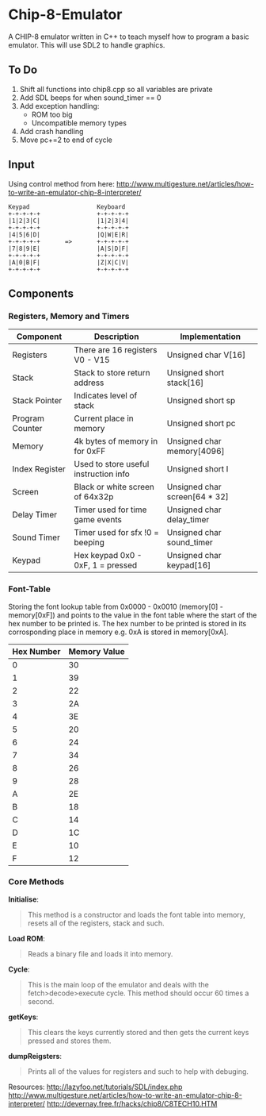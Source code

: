 # Chip-8-Emulator
A CHIP-8 emulator written in C++ to teach myself how to program a basic emulator. This will use SDL2 to handle graphics.

## To Do
1. Shift all functions into chip8.cpp so all variables are private
2. Add SDL beeps for when sound_timer == 0
3. Add exception handling:
    * ROM too big
    * Uncompatible memory types
4. Add crash handling
5. Move pc+=2 to end of cycle

## Input
Using control method from here: http://www.multigesture.net/articles/how-to-write-an-emulator-chip-8-interpreter/
```
Keypad                   Keyboard
+-+-+-+-+                +-+-+-+-+
|1|2|3|C|                |1|2|3|4|
+-+-+-+-+                +-+-+-+-+
|4|5|6|D|                |Q|W|E|R|
+-+-+-+-+       =>       +-+-+-+-+
|7|8|9|E|                |A|S|D|F|
+-+-+-+-+                +-+-+-+-+
|A|0|B|F|                |Z|X|C|V|
+-+-+-+-+                +-+-+-+-+
```
## Components
### Registers, Memory and Timers
|Component|Description|Implementation|
|---------|-----------|--------------|
|Registers|There are 16 registers V0 - V15|Unsigned char V[16]|
|Stack|Stack to store return address|Unsigned short stack[16]|
|Stack Pointer|Indicates level of stack|Unsigned short sp|
|Program Counter|Current place in memory|Unsigned short pc|
|Memory|4k bytes of memory in for 0xFF|Unsigned char memory[4096]|
|Index Register|Used to store useful instruction info|Unsigned short I|
|Screen|Black or white screen of 64x32p|Unsigned char screen[64 * 32]|
|Delay Timer|Timer used for time game events|Unsigned char delay_timer|
|Sound Timer|Timer used for sfx !0 = beeping|Unsigned char sound_timer|
|Keypad|Hex keypad 0x0 - 0xF, 1 = pressed|Unsigned char keypad[16]|

### Font-Table
Storing the font lookup table from 0x0000 - 0x0010 (memory[0] - memory[0xF]) and points to the value in the font table where the start of the hex number to be printed is. The hex number to be printed is stored in its corrosponding place in memory e.g. 0xA is stored in memory[0xA].

|Hex Number| Memory Value|
|----------|-------------|
|0|30|
|1|39|
|2|22| 
|3|2A| 
|4|3E| 
|5|20| 
|6|24| 
|7|34| 
|8|26| 
|9|28| 
|A|2E| 
|B|18|
|C|14| 
|D|1C|
|E|10|
|F|12|

### Core Methods
**Initialise**:
> This method is a constructor and loads the font table into memory, resets all of the registers, stack and such.

**Load ROM**:
> Reads a binary file and loads it into memory.

**Cycle**:
> This is the main loop of the emulator and deals with the fetch>decode>execute cycle. This method should occur 60 times a second.

**getKeys**:
> This clears the keys currently stored and then gets the current keys pressed and stores them.

**dumpReigsters**:
> Prints all of the values for registers and such to help with debuging.


Resources:
http://lazyfoo.net/tutorials/SDL/index.php 
http://www.multigesture.net/articles/how-to-write-an-emulator-chip-8-interpreter/
http://devernay.free.fr/hacks/chip8/C8TECH10.HTM
